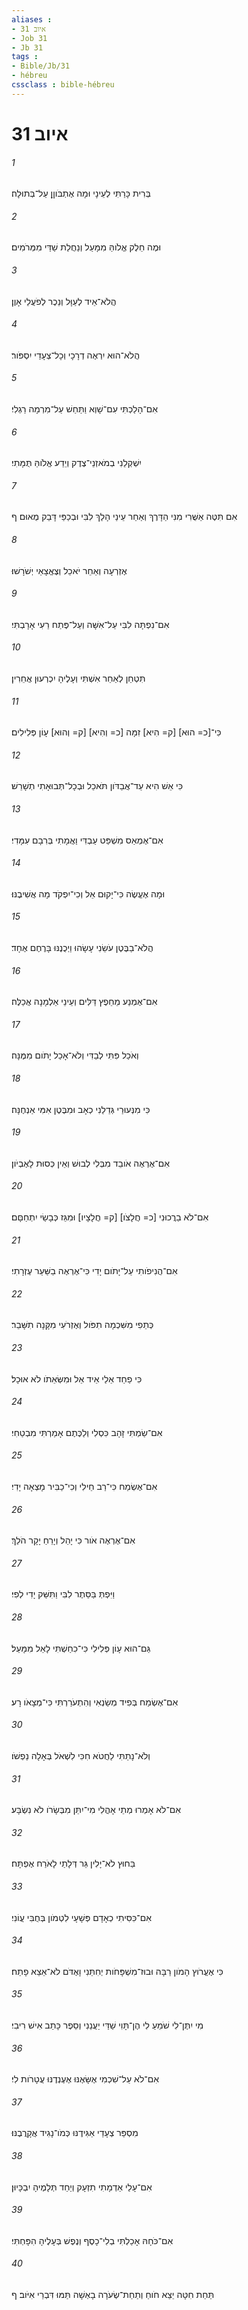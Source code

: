 ```yaml
---
aliases : 
- איוב 31
- Job 31
- Jb 31
tags : 
- Bible/Jb/31
- hébreu
cssclass : bible-hébreu
---
```


# איוב 31

###### 1
בְּרִית כָּרַתִּי לְעֵינָי וּמָה אֶתְבֹּוןֵן עַל־בְּתוּלָה׃
###### 2
וּמֶה חֵלֶק אֱלֹוהַּ מִמָּעַל וְנַחֲלַת שַׁדַּי מִמְּרֹמִים׃
###### 3
הֲלֹא־אֵיד לְעַוָּל וְנֵכֶר לְפֹעֲלֵי אָוֶן׃
###### 4
הֲלֹא־הוּא יִרְאֶה דְרָכָי וְכָל־צְעָדַי יִסְפֹּור׃
###### 5
אִם־הָלַכְתִּי עִם־שָׁוְא וַתַּחַשׁ עַל־מִרְמָה רַגְלִי׃
###### 6
יִשְׁקְלֵנִי בְמֹאזְנֵי־צֶדֶק וְיֵדַע אֱלֹוהַּ תֻּמָּתִי׃
###### 7
אִם תִּטֶּה אַשֻּׁרִי מִנִּי הַדָּרֶךְ וְאַחַר עֵינַי הָלַךְ לִבִּי וּבְכַפַּי דָּבַק מֻאוּם׃ ף
###### 8
אֶזְרְעָה וְאַחֵר יֹאכֵל וְצֶאֱצָאַי יְשֹׁרָשׁוּ׃
###### 9
אִם־נִפְתָּה לִבִּי עַל־אִשָּׁה וְעַל־פֶּתַח רֵעִי אָרָבְתִּי׃
###### 10
תִּטְחַן לְאַחֵר אִשְׁתִּי וְעָלֶיהָ יִכְרְעוּן אֲחֵרִין׃
###### 11
כִּי־[כ= הוּא] [ק= הִיא] זִמָּה [כ= וְהִיא] [ק= וְהוּא] עָוֹן פְּלִילִים׃
###### 12
כִּי אֵשׁ הִיא עַד־אֲבַדֹּון תֹּאכֵל וּבְכָל־תְּבוּאָתִי תְשָׁרֵשׁ׃
###### 13
אִם־אֶמְאַס מִשְׁפַּט עַבְדִּי וַאֲמָתִי בְּרִבָם עִמָּדִי׃
###### 14
וּמָה אֶעֱשֶׂה כִּי־יָקוּם אֵל וְכִי־יִפְקֹד מָה אֲשִׁיבֶנּוּ׃
###### 15
הֲלֹא־בַבֶּטֶן עֹשֵׂנִי עָשָׂהוּ וַיְכֻנֶנּוּ בָּרֶחֶם אֶחָד׃
###### 16
אִם־אֶמְנַע מֵחֵפֶץ דַּלִּים וְעֵינֵי אַלְמָנָה אֲכַלֶּה׃
###### 17
וְאֹכַל פִּתִּי לְבַדִּי וְלֹא־אָכַל יָתֹום מִמֶּנָּה׃
###### 18
כִּי מִנְּעוּרַי גְּדֵלַנִי כְאָב וּמִבֶּטֶן אִמִּי אַנְחֶנָּה׃
###### 19
אִם־אֶרְאֶה אֹובֵד מִבְּלִי לְבוּשׁ וְאֵין כְּסוּת לָאֶבְיֹון׃
###### 20
אִם־לֹא בֵרֲכוּנִי [כ= חֲלָצֹו] [ק= חֲלָצָיו] וּמִגֵּז כְּבָשַׂי יִתְחַםָּם׃
###### 21
אִם־הֲנִיפֹותִי עַל־יָתֹום יָדִי כִּי־אֶרְאֶה בַשַּׁעַר עֶזְרָתִי׃
###### 22
כְּתֵפִי מִשִּׁכְמָה תִפֹּול וְאֶזְרֹעִי מִקָּנָה תִשָּׁבֵר׃
###### 23
כִּי פַחַד אֵלַי אֵיד אֵל וּמִשְּׂאֵתֹו לֹא אוּכָל׃
###### 24
אִם־שַׂמְתִּי זָהָב כִּסְלִי וְלַכֶּתֶם אָמַרְתִּי מִבְטַחִי׃
###### 25
אִם־אֶשְׂמַח כִּי־רַב חֵילִי וְכִי־כַבִּיר מָצְאָה יָדִי׃
###### 26
אִם־אֶרְאֶה אֹור כִּי יָהֵל וְיָרֵחַ יָקָר הֹלֵךְ׃
###### 27
וַיִּפְתְּ בַּסֵּתֶר לִבִּי וַתִּשַּׁק יָדִי לְפִי׃
###### 28
גַּם־הוּא עָוֹן פְּלִילִי כִּי־כִחַשְׁתִּי לָאֵל מִמָּעַל׃
###### 29
אִם־אֶשְׂמַח בְּפִיד מְשַׂנְאִי וְהִתְעֹרַרְתִּי כִּי־מְצָאֹו רָע׃
###### 30
וְלֹא־נָתַתִּי לַחֲטֹא חִכִּי לִשְׁאֹל בְּאָלָה נַפְשֹׁו׃
###### 31
אִם־לֹא אָמְרוּ מְתֵי אָהֳלִי מִי־יִתֵּן מִבְּשָׂרֹו לֹא נִשְׂבָּע׃
###### 32
בַּחוּץ לֹא־יָלִין גֵּר דְּלָתַי לָאֹרַח אֶפְתָּח׃
###### 33
אִם־כִּסִּיתִי כְאָדָם פְּשָׁעָי לִטְמֹון בְּחֻבִּי עֲוֹנִי׃
###### 34
כִּי אֶעֱרֹוץ הָמֹון רַבָּה וּבוּז־מִשְׁפָּחֹות יְחִתֵּנִי וָאֶדֹּם לֹא־אֵצֵא פָתַח׃
###### 35
מִי יִתֶּן־לִי שֹׁמֵעַ לִי הֶן־תָּוִי שַׁדַּי יַעֲנֵנִי וְסֵפֶר כָּתַב אִישׁ רִיבִי׃
###### 36
אִם־לֹא עַל־שִׁכְמִי אֶשָּׂאֶנּוּ אֶעֶנְדֶנּוּ עֲטָרֹות לִי׃
###### 37
מִסְפַּר צְעָדַי אַגִּידֶנּוּ כְּמֹו־נָגִיד אֲקָרֲבֶנּוּ׃
###### 38
אִם־עָלַי אַדְמָתִי תִזְעָק וְיַחַד תְּלָמֶיהָ יִבְכָּיוּן׃
###### 39
אִם־כֹּחָהּ אָכַלְתִּי בְלִי־כָסֶף וְנֶפֶשׁ בְּעָלֶיהָ הִפָּחְתִּי׃
###### 40
תַּחַת חִטָּה יֵצֵא חֹוחַ וְתַחַת־שְׂעֹרָה בָאְשָׁה תַּמּוּ דִּבְרֵי אִיֹּוב׃ ף
